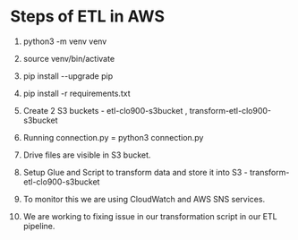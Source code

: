 # Steps of ETL in AWS

1. python3 -m venv venv

2. source venv/bin/activate

3. pip install --upgrade pip

4. pip install -r requirements.txt

5. Create 2 S3 buckets - etl-clo900-s3bucket , transform-etl-clo900-s3bucket

6. Running connection.py = python3 connection.py

7. Drive files are visible in S3 bucket.

8. Setup Glue and Script to transform data and store it into S3 - transform-etl-clo900-s3bucket

9. To monitor this we are using CloudWatch and AWS SNS services.

10. We are working to fixing issue in our transformation script in our ETL pipeline.
